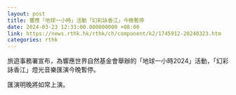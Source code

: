```yaml
---
layout: post
title: 響應「地球一小時」活動「幻彩詠香江」今晚暫停
date: 2024-03-23 12:33:00.000000000 +08:00
link: https://news.rthk.hk/rthk/ch/component/k2/1745912-20240323.htm
categories: rthk
---
```


旅遊事務署宣布，為響應世界自然基金會舉辦的「地球一小時2024」活動，「幻彩詠香江」燈光音樂匯演今晚暫停。

匯演明晚將如常上演。
